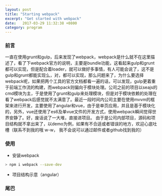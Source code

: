 ```yaml
---
layout: post
title: "Starting webpack"
excerpt: "Get started with webpack"
date:   2017-03-29 11:32:38 +0800
category: program
---
```


### 前言
一直在使用grunt和gulp，后来发现了webpack，webpack是什么就不在这里描述了，看了下webpack官方的说明，主要是bundle功能，这看起来gulp和grunt都可以实现，但是配合着loader，就可以做好多事情，有人可能会说了，这不是gulp和grunt都能实现么，对，都可以实现，那么问题来了，为什么要选择webpack呢，如果把两个工具的官方文档都看一遍的话，可以发现，gulp更着重于前端工作流的构建，而webpack则偏向于模块处理。公司之前的项目以seajs的cmd模块为主，于是使用了grunt和gulp来处理模块，但是对于模块依赖的处理在看了webpack后感觉就不太满意了。最近一段时间内公司主要在使用mvvm的框架来进行开发，主要使用了angular和vue，由于是单页应用，并且是基于模块化的，另外，vue还使用了es6及单vue文件的开发方式，使用webpack瞬间觉得世界安静了。好，废话说了一大堆，直接进项目。
由于是公司内部项目，源码和项目结构就不拿出来了，以demo为例，如果有不合适或者错误的地方，欢迎心底吐槽（联系不到我的哦   w-w， 我不会说可以通过邮件或者github找到我的）
### 使用
+ 安装webpack

```bash
> npm i webpack --save-dev
```

+ 项目结构示意（angular）


### 尾巴